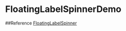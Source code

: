 # FloatingLabelSpinnerDemo

##Reference
[FloatingLabelSpinner](https://github.com/james602152002/FloatingLabelSpinner)
